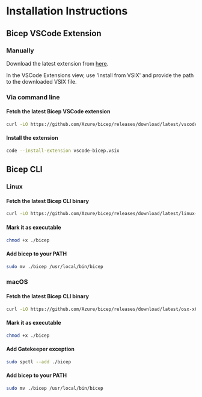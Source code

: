 # Installation Instructions

## Bicep VSCode Extension

### Manually
Download the latest extension from [here](https://github.com/Azure/bicep/files/latest/bicep.vsix).

In the VSCode Extensions view, use 'Install from VSIX' and provide the path to the downloaded VSIX file.

### Via command line
#### Fetch the latest Bicep VSCode extension
```sh
curl -LO https://github.com/Azure/bicep/releases/download/latest/vscode-bicep.vsix
```

#### Install the extension
```sh
code --install-extension vscode-bicep.vsix
```

## Bicep CLI

### Linux

#### Fetch the latest Bicep CLI binary
```sh
curl -LO https://github.com/Azure/bicep/releases/download/latest/linux-x64/bicep
```

#### Mark it as executable
```sh
chmod +x ./bicep
```

#### Add bicep to your PATH
```sh
sudo mv ./bicep /usr/local/bin/bicep
```

### macOS

#### Fetch the latest Bicep CLI binary
```sh
curl -LO https://github.com/Azure/bicep/releases/download/latest/osx-x64/bicep
```

#### Mark it as executable
```sh
chmod +x ./bicep
```

#### Add Gatekeeper exception
```sh
sudo spctl --add ./bicep
```

#### Add bicep to your PATH
```sh
sudo mv ./bicep /usr/local/bin/bicep
```